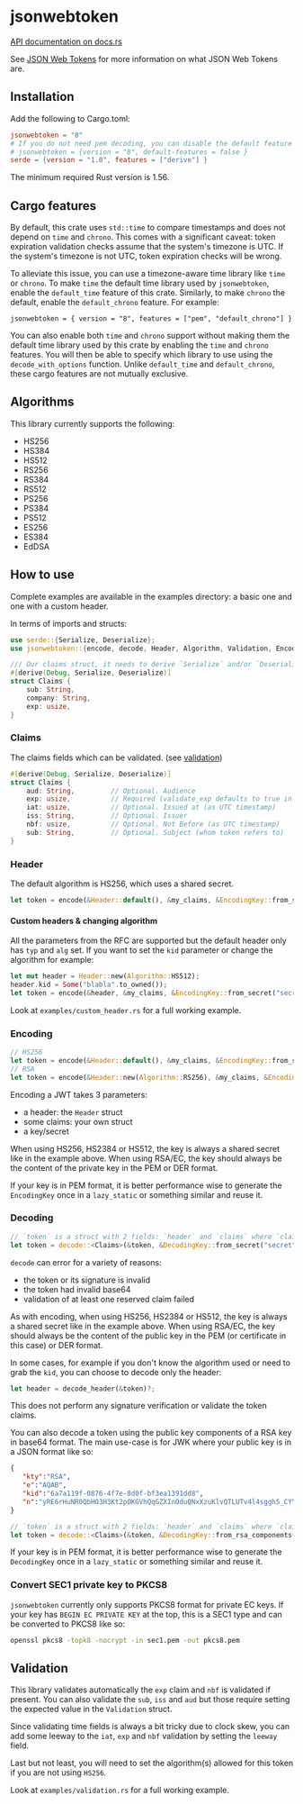 # jsonwebtoken

[API documentation on docs.rs](https://docs.rs/jsonwebtoken/)

See [JSON Web Tokens](https://en.wikipedia.org/wiki/JSON_Web_Token) for more information on what JSON Web Tokens are.

## Installation
Add the following to Cargo.toml:

```toml
jsonwebtoken = "8"
# If you do not need pem decoding, you can disable the default feature `use_pem` that way:
# jsonwebtoken = {version = "8", default-features = false }
serde = {version = "1.0", features = ["derive"] }
```

The minimum required Rust version is 1.56.

## Cargo features

By default, this crate uses `std::time` to compare timestamps and does not depend on `time` and `chrono`.
This comes with a significant caveat: token expiration validation checks assume that the system's timezone is UTC. If 
the system's timezone is not UTC, token expiration checks will be wrong.

To alleviate this issue, you can use a timezone-aware time library like `time` or `chrono`. To make `time` the default
time library used by `jsonwebtoken`, enable the `default_time` feature of this crate. Similarly, to make `chrono`
the default, enable the `default_chrono` feature. For example:
```
jsonwebtoken = { version = "8", features = ["pem", "default_chrono"] }
```

You can also enable both `time` and `chrono` support without making them the default time library used by this crate 
by enabling the `time` and `chrono` features. You will then be able to specify which library to use using the 
`decode_with_options` function. Unlike `default_time` and `default_chrono`, these cargo features are not mutually 
exclusive.

## Algorithms
This library currently supports the following:

- HS256
- HS384
- HS512
- RS256
- RS384
- RS512
- PS256
- PS384
- PS512
- ES256
- ES384
- EdDSA


## How to use
Complete examples are available in the examples directory: a basic one and one with a custom header.

In terms of imports and structs:
```rust
use serde::{Serialize, Deserialize};
use jsonwebtoken::{encode, decode, Header, Algorithm, Validation, EncodingKey, DecodingKey};

/// Our claims struct, it needs to derive `Serialize` and/or `Deserialize`
#[derive(Debug, Serialize, Deserialize)]
struct Claims {
    sub: String,
    company: String,
    exp: usize,
}
```

### Claims
The claims fields which can be validated. (see [validation](#validation))

```rust
#[derive(Debug, Serialize, Deserialize)]
struct Claims {
    aud: String,         // Optional. Audience
    exp: usize,          // Required (validate_exp defaults to true in validation). Expiration time (as UTC timestamp)
    iat: usize,          // Optional. Issued at (as UTC timestamp)
    iss: String,         // Optional. Issuer
    nbf: usize,          // Optional. Not Before (as UTC timestamp)
    sub: String,         // Optional. Subject (whom token refers to)
}
```

### Header
The default algorithm is HS256, which uses a shared secret.

```rust
let token = encode(&Header::default(), &my_claims, &EncodingKey::from_secret("secret".as_ref()))?;
```

#### Custom headers & changing algorithm
All the parameters from the RFC are supported but the default header only has `typ` and `alg` set.
If you want to set the `kid` parameter or change the algorithm for example:

```rust
let mut header = Header::new(Algorithm::HS512);
header.kid = Some("blabla".to_owned());
let token = encode(&header, &my_claims, &EncodingKey::from_secret("secret".as_ref()))?;
```
Look at `examples/custom_header.rs` for a full working example.

### Encoding

```rust
// HS256
let token = encode(&Header::default(), &my_claims, &EncodingKey::from_secret("secret".as_ref()))?;
// RSA
let token = encode(&Header::new(Algorithm::RS256), &my_claims, &EncodingKey::from_rsa_pem(include_bytes!("privkey.pem"))?)?;
```
Encoding a JWT takes 3 parameters:

- a header: the `Header` struct
- some claims: your own struct
- a key/secret

When using HS256, HS2384 or HS512, the key is always a shared secret like in the example above. When using
RSA/EC, the key should always be the content of the private key in the PEM or DER format.

If your key is in PEM format, it is better performance wise to generate the `EncodingKey` once in a `lazy_static` or
something similar and reuse it.

### Decoding

```rust
// `token` is a struct with 2 fields: `header` and `claims` where `claims` is your own struct.
let token = decode::<Claims>(&token, &DecodingKey::from_secret("secret".as_ref()), &Validation::default())?;
```
`decode` can error for a variety of reasons:

- the token or its signature is invalid
- the token had invalid base64
- validation of at least one reserved claim failed

As with encoding, when using HS256, HS2384 or HS512, the key is always a shared secret like in the example above. When using
RSA/EC, the key should always be the content of the public key in the PEM (or certificate in this case) or DER format.

In some cases, for example if you don't know the algorithm used or need to grab the `kid`, you can choose to decode only the header:

```rust
let header = decode_header(&token)?;
```

This does not perform any signature verification or validate the token claims.

You can also decode a token using the public key components of a RSA key in base64 format.
The main use-case is for JWK where your public key is in a JSON format like so:

```json
{
   "kty":"RSA",
   "e":"AQAB",
   "kid":"6a7a119f-0876-4f7e-8d0f-bf3ea1391dd8",
   "n":"yRE6rHuNR0QbHO3H3Kt2pOKGVhQqGZXInOduQNxXzuKlvQTLUTv4l4sggh5_CYYi_cvI-SXVT9kPWSKXxJXBXd_4LkvcPuUakBoAkfh-eiFVMh2VrUyWyj3MFl0HTVF9KwRXLAcwkREiS3npThHRyIxuy0ZMeZfxVL5arMhw1SRELB8HoGfG_AtH89BIE9jDBHZ9dLelK9a184zAf8LwoPLxvJb3Il5nncqPcSfKDDodMFBIMc4lQzDKL5gvmiXLXB1AGLm8KBjfE8s3L5xqi-yUod-j8MtvIj812dkS4QMiRVN_by2h3ZY8LYVGrqZXZTcgn2ujn8uKjXLZVD5TdQ"
}
```

```rust
// `token` is a struct with 2 fields: `header` and `claims` where `claims` is your own struct.
let token = decode::<Claims>(&token, &DecodingKey::from_rsa_components(jwk["n"], jwk["e"]), &Validation::new(Algorithm::RS256))?;
```

If your key is in PEM format, it is better performance wise to generate the `DecodingKey` once in a `lazy_static` or
something similar and reuse it.

### Convert SEC1 private key to PKCS8
`jsonwebtoken` currently only supports PKCS8 format for private EC keys. If your key has `BEGIN EC PRIVATE KEY` at the top,
this is a SEC1 type and can be converted to PKCS8 like so:

```bash
openssl pkcs8 -topk8 -nocrypt -in sec1.pem -out pkcs8.pem
```


## Validation
This library validates automatically the `exp` claim and `nbf` is validated if present. You can also validate the `sub`, `iss` and `aud` but
those require setting the expected value in the `Validation` struct.

Since validating time fields is always a bit tricky due to clock skew,
you can add some leeway to the `iat`, `exp` and `nbf` validation by setting the `leeway` field.

Last but not least, you will need to set the algorithm(s) allowed for this token if you are not using `HS256`.

Look at `examples/validation.rs` for a full working example.
